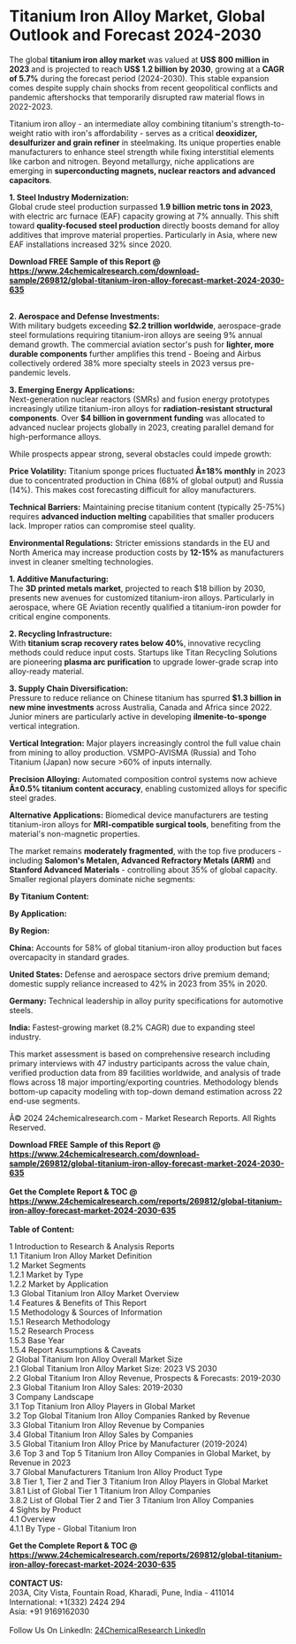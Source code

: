 <h1>Titanium Iron Alloy Market, Global Outlook and Forecast 2024-2030</h1><p>The global <strong>titanium iron alloy market</strong> was valued at <strong>US$ 800 million in 2023</strong> and is projected to reach <strong>US$ 1.2 billion by 2030</strong>, growing at a <strong>CAGR of 5.7%</strong> during the forecast period (2024-2030). This stable expansion comes despite supply chain shocks from recent geopolitical conflicts and pandemic aftershocks that temporarily disrupted raw material flows in 2022-2023.</p><p>Titanium iron alloy - an intermediate alloy combining titanium's strength-to-weight ratio with iron's affordability - serves as a critical <strong>deoxidizer, desulfurizer and grain refiner</strong> in steelmaking. Its unique properties enable manufacturers to enhance steel strength while fixing interstitial elements like carbon and nitrogen. Beyond metallurgy, niche applications are emerging in <strong>superconducting magnets, nuclear reactors and advanced capacitors</strong>.</p><p><strong>1. Steel Industry Modernization:</strong><br>
Global crude steel production surpassed <strong>1.9 billion metric tons in 2023</strong>, with electric arc furnace (EAF) capacity growing at 7% annually. This shift toward <strong>quality-focused steel production</strong> directly boosts demand for alloy additives that improve material properties. Particularly in Asia, where new EAF installations increased 32% since 2020.</p><div><b>Download FREE Sample of this Report @ 
            <a href="https://www.24chemicalresearch.com/download-sample/269812/global-titanium-iron-alloy-forecast-market-2024-2030-635">
            https://www.24chemicalresearch.com/download-sample/269812/global-titanium-iron-alloy-forecast-market-2024-2030-635</a></b></div><br><p><strong>2. Aerospace and Defense Investments:</strong><br>
With military budgets exceeding <strong>$2.2 trillion worldwide</strong>, aerospace-grade steel formulations requiring titanium-iron alloys are seeing 9% annual demand growth. The commercial aviation sector's push for <strong>lighter, more durable components</strong> further amplifies this trend - Boeing and Airbus collectively ordered 38% more specialty steels in 2023 versus pre-pandemic levels.</p><p><strong>3. Emerging Energy Applications:</strong><br>
Next-generation nuclear reactors (SMRs) and fusion energy prototypes increasingly utilize titanium-iron alloys for <strong>radiation-resistant structural components</strong>. Over <strong>$4 billion in government funding</strong> was allocated to advanced nuclear projects globally in 2023, creating parallel demand for high-performance alloys.</p><p>While prospects appear strong, several obstacles could impede growth:</p><p><strong>Price Volatility:</strong> Titanium sponge prices fluctuated <strong>Â±18% monthly</strong> in 2023 due to concentrated production in China (68% of global output) and Russia (14%). This makes cost forecasting difficult for alloy manufacturers.</p><p><strong>Technical Barriers:</strong> Maintaining precise titanium content (typically 25-75%) requires <strong>advanced induction melting</strong> capabilities that smaller producers lack. Improper ratios can compromise steel quality.</p><p><strong>Environmental Regulations:</strong> Stricter emissions standards in the EU and North America may increase production costs by <strong>12-15%</strong> as manufacturers invest in cleaner smelting technologies.</p><p><strong>1. Additive Manufacturing:</strong><br>
The <strong>3D printed metals market</strong>, projected to reach $18 billion by 2030, presents new avenues for customized titanium-iron alloys. Particularly in aerospace, where GE Aviation recently qualified a titanium-iron powder for critical engine components.</p><p><strong>2. Recycling Infrastructure:</strong><br>
With <strong>titanium scrap recovery rates below 40%</strong>, innovative recycling methods could reduce input costs. Startups like Titan Recycling Solutions are pioneering <strong>plasma arc purification</strong> to upgrade lower-grade scrap into alloy-ready material.</p><p><strong>3. Supply Chain Diversification:</strong><br>
Pressure to reduce reliance on Chinese titanium has spurred <strong>$1.3 billion in new mine investments</strong> across Australia, Canada and Africa since 2022. Junior miners are particularly active in developing <strong>ilmenite-to-sponge</strong> vertical integration.</p><p><strong>Vertical Integration:</strong> Major players increasingly control the full value chain from mining to alloy production. VSMPO-AVISMA (Russia) and Toho Titanium (Japan) now secure &gt;60% of inputs internally.</p><p><strong>Precision Alloying:</strong> Automated composition control systems now achieve <strong>Â±0.5% titanium content accuracy</strong>, enabling customized alloys for specific steel grades.</p><p><strong>Alternative Applications:</strong> Biomedical device manufacturers are testing titanium-iron alloys for <strong>MRI-compatible surgical tools</strong>, benefiting from the material's non-magnetic properties.</p><p>The market remains <strong>moderately fragmented</strong>, with the top five producers - including <strong>Salomon's Metalen, Advanced Refractory Metals (ARM)</strong> and <strong>Stanford Advanced Materials</strong> - controlling about 35% of global capacity. Smaller regional players dominate niche segments:</p><p><strong>By Titanium Content:</strong></p><p><strong>By Application:</strong></p><p><strong>By Region:</strong></p><p><strong>China:</strong> Accounts for 58% of global titanium-iron alloy production but faces overcapacity in standard grades.</p><p><strong>United States:</strong> Defense and aerospace sectors drive premium demand; domestic supply reliance increased to 42% in 2023 from 35% in 2020.</p><p><strong>Germany:</strong> Technical leadership in alloy purity specifications for automotive steels.</p><p><strong>India:</strong> Fastest-growing market (8.2% CAGR) due to expanding steel industry.</p><p>This market assessment is based on comprehensive research including primary interviews with 47 industry participants across the value chain, verified production data from 89 facilities worldwide, and analysis of trade flows across 18 major importing/exporting countries. Methodology blends bottom-up capacity modeling with top-down demand estimation across 22 end-use segments.</p><p>Â© 2024 24chemicalresearch.com - Market Research Reports. All Rights Reserved.</p><div><b>Download FREE Sample of this Report @ 
            <a href="https://www.24chemicalresearch.com/download-sample/269812/global-titanium-iron-alloy-forecast-market-2024-2030-635">
            https://www.24chemicalresearch.com/download-sample/269812/global-titanium-iron-alloy-forecast-market-2024-2030-635</a></b></div><br><div><b>Get the Complete Report & TOC @ 
            <a href="https://www.24chemicalresearch.com/reports/269812/global-titanium-iron-alloy-forecast-market-2024-2030-635">
            https://www.24chemicalresearch.com/reports/269812/global-titanium-iron-alloy-forecast-market-2024-2030-635</a></b></div><br>
            <b>Table of Content:</b><p>1 Introduction to Research & Analysis Reports<br />
    1.1 Titanium Iron Alloy Market Definition<br />
    1.2 Market Segments<br />
        1.2.1 Market by Type<br />
        1.2.2 Market by Application<br />
    1.3 Global Titanium Iron Alloy Market Overview<br />
    1.4 Features & Benefits of This Report<br />
    1.5 Methodology & Sources of Information<br />
        1.5.1 Research Methodology<br />
        1.5.2 Research Process<br />
        1.5.3 Base Year<br />
        1.5.4 Report Assumptions & Caveats<br />
2 Global Titanium Iron Alloy Overall Market Size<br />
    2.1 Global Titanium Iron Alloy Market Size: 2023 VS 2030<br />
    2.2 Global Titanium Iron Alloy Revenue, Prospects & Forecasts: 2019-2030<br />
    2.3 Global Titanium Iron Alloy Sales: 2019-2030<br />
3 Company Landscape<br />
    3.1 Top Titanium Iron Alloy Players in Global Market<br />
    3.2 Top Global Titanium Iron Alloy Companies Ranked by Revenue<br />
    3.3 Global Titanium Iron Alloy Revenue by Companies<br />
    3.4 Global Titanium Iron Alloy Sales by Companies<br />
    3.5 Global Titanium Iron Alloy Price by Manufacturer (2019-2024)<br />
    3.6 Top 3 and Top 5 Titanium Iron Alloy Companies in Global Market, by Revenue in 2023<br />
    3.7 Global Manufacturers Titanium Iron Alloy Product Type<br />
    3.8 Tier 1, Tier 2 and Tier 3 Titanium Iron Alloy Players in Global Market<br />
        3.8.1 List of Global Tier 1 Titanium Iron Alloy Companies<br />
        3.8.2 List of Global Tier 2 and Tier 3 Titanium Iron Alloy Companies<br />
4 Sights by Product<br />
    4.1 Overview<br />
        4.1.1 By Type - Global Titanium Iron</p><div><b>Get the Complete Report & TOC @ 
            <a href="https://www.24chemicalresearch.com/reports/269812/global-titanium-iron-alloy-forecast-market-2024-2030-635">
            https://www.24chemicalresearch.com/reports/269812/global-titanium-iron-alloy-forecast-market-2024-2030-635</a></b></div><br><b>CONTACT US:</b><br>
            203A, City Vista, Fountain Road, Kharadi, Pune, India - 411014<br>
            International: +1(332) 2424 294<br>
            Asia: +91 9169162030 <br><br>
            Follow Us On LinkedIn: <a href="https://www.linkedin.com/company/24chemicalresearch/">24ChemicalResearch LinkedIn</a>